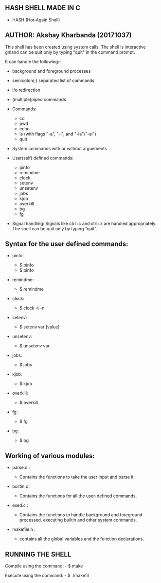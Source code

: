 ## HASH SHELL MADE IN C

- HASH (Hot-Again Shell)  

## AUTHOR: Akshay Kharbanda (20171037)

This shell has been created using system calls.
The shell is interactive gnland can be quit only by typing "quit" in the command prompt.

It can handle the following:-
- background and foreground processes

- semicolon(;) separated list of commands 

- i/o redirection

- (multiple)piped commands 

- Commands:
	- cd
	- pwd
	- echo
	- ls (with flags "-a", "-l", and "-la"/"-al")
	- quit

- System commands with or without arguements

- User(self) defined commands:
	- pinfo
	- remindme
	- clock
	- setenv
	- unsetenv
	- jobs
	- kjob
	- overkill
	- bg
	- fg

- Signal handling:
	Signals like ctrl+c and ctrl+z are handled appropriately. The shell can be quit only by typing "quit".

## Syntax for the user defined commands:

- pinfo:
	- $ pinfo
	- $ pinfo <pid>

- remindme:
	- $ remindme <time> <reminder>

- clock:
	- $ clock -t <time-step> -n <duration>

- setenv:
	- $ setenv var [value]

- unsetenv:
	- $ unsetenv var

- jobs:
	- $ jobs

- kjob:
	- $ kjob <jobNumber> <signalNumber>

- overkill:
	- $ overkill

- fg:
	- $ fg <jobNumber>

- bg:
	- $ bg <jobNumber>

## Working of various modules:

- parse.c :
	- Contains the functions to take the user input and parse it.

- builtin.c :
	- Contains the functions for all the user-defined commands.

- exed.c :
	- Contains the functions to handle background and foreground processed, executing builtin and other system commands.

- makefile.h :
	- contains all the global variables and the function declarations.


## RUNNING THE SHELL

Compile using the command: - $ make

Execute using the command: - $ ./makefil
